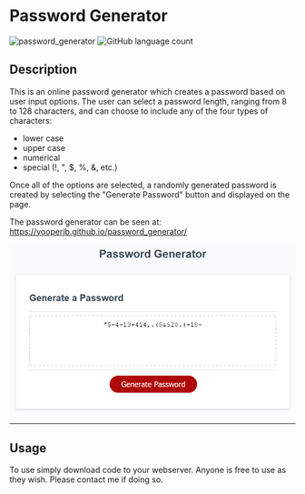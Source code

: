# Password Generator
![password_generator](https://img.shields.io/github/languages/top/yooperjb/password_generator)  ![GitHub language count](https://img.shields.io/github/languages/count/yooperjb/password_generator)

## Description

This is an online password generator which creates a password based on user input options. The user can select a password length, ranging from 8 to 128 characters, and can choose to include any of the four types of characters:

* lower case
* upper case
* numerical
* special (!, ", $, %, &, etc.) 

Once all of the options are selected, a randomly generated password is created by selecting the "Generate Password" button and displayed on the page.

The password generator can be seen at: https://yooperjb.github.io/password_generator/

![screenshot](./assets/images/generator_image.png)

---

## Usage

To use simply download code to your webserver. Anyone is free to use as they wish. Please contact me if doing so. 

